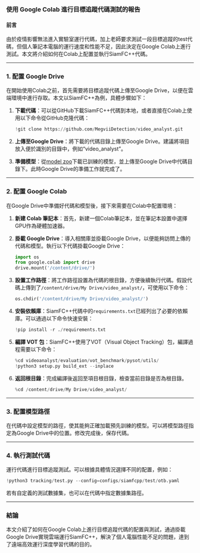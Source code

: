### 使用 Google Colab 進行目標追蹤代碼測試的報告

#### 前言
由於疫情影響無法進入實驗室運行代碼，加上老師要求測試一段目標追蹤的test代碼，但個人筆記本電腦的運行速度和性能不足，因此決定在Google Colab上進行測試。本文將介紹如何在Colab上配置並執行SiamFC++代碼。

---

### 1. 配置 Google Drive

在開始使用Colab之前，首先需要將目標追蹤代碼上傳至Google Drive，以便在雲端環境中進行存取。本文以SiamFC++為例，具體步驟如下：

1. **下載代碼**：可以從GitHub下載SiamFC++代碼到本地，或者直接在Colab上使用以下命令從GitHub克隆代碼：
   ```python
   !git clone https://github.com/MegviiDetection/video_analyst.git
   ```

2. **上傳至Google Drive**：將下載的代碼目錄上傳至Google Drive。建議將項目放入便於識別的目錄中，例如“video_analyst”。

3. **準備模型**：從[model zoo](https://modelzoo.co/)下載已訓練的模型，並上傳至Google Drive中代碼目錄下。此時Google Drive的準備工作就完成了。

---

### 2. 配置 Google Colab

在Google Drive中準備好代碼和模型後，接下來需要在Colab中配置環境：

1. **新建 Colab 筆記本**：首先，新建一個Colab筆記本，並在筆記本設置中選擇GPU作為硬體加速器。

2. **掛載 Google Drive**：導入相關庫並掛載Google Drive，以便能夠訪問上傳的代碼和模型。執行以下代碼掛載Google Drive：
   ```python
   import os
   from google.colab import drive
   drive.mount('/content/drive/')
   ```

3. **設置工作路徑**：將工作路徑設置為代碼的根目錄，方便後續執行代碼。假設代碼上傳到了`/content/drive/My Drive/video_analyst/`，可使用以下命令：
   ```python
   os.chdir('/content/drive/My Drive/video_analyst/')
   ```

4. **安裝依賴庫**：SiamFC++代碼中的`requirements.txt`已經列出了必要的依賴庫。可以通過以下命令快速安裝：
   ```python
   !pip install -r ./requirements.txt
   ```

5. **編譯 VOT 包**：SiamFC++使用了VOT（Visual Object Tracking）包，編譯過程需要以下命令：
   ```python
   %cd videoanalyst/evaluation/vot_benchmark/pysot/utils/
   !python3 setup.py build_ext --inplace
   ```

6. **返回根目錄**：完成編譯後返回至項目根目錄，檢查當前目錄是否為根目錄。
   ```python
   %cd /content/drive/My Drive/video_analyst/
   ```

---

### 3. 配置模型路徑

在代碼中設定模型的路徑，使其能夠正確加載預先訓練的模型。可以將模型路徑指定為Google Drive中的位置。修改完成後，保存代碼。

---

### 4. 執行測試代碼

運行代碼進行目標追蹤測試。可以根據具體情況選擇不同的配置，例如：
```python
!python3 tracking/test.py --config=configs/siamfcpp/test/otb.yaml
```

若有自定義的測試數據集，也可以在代碼中指定數據集路徑。

---

### 結論
本文介紹了如何在Google Colab上進行目標追蹤代碼的配置與測試，通過掛載Google Drive實現雲端運行SiamFC++，解決了個人電腦性能不足的問題，達到了遠端高效運行深度學習代碼的目的。
